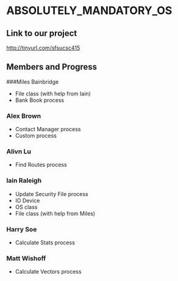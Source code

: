 # ABSOLUTELY_MANDATORY_OS

## Link to our project
http://tinyurl.com/sfsucsc415

## Members and Progress
###Miles Bainbridge
- File class (with help from Iain)
- Bank Book process

### Alex Brown 
- Contact Manager process
- Custom process

### Alivn Lu
- Find Routes process

### Iain Raleigh 
- Update Security File process
- IO Device 
- OS class 
- File class (with help from Miles)

### Harry Soe
- Calculate Stats process

### Matt Wishoff
- Calculate Vectors process